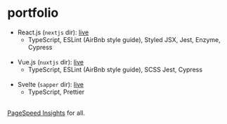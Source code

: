 # portfolio

- React.js (`nextjs` dir): [live](https://seanwatters.io)
  * TypeScript, ESLint (AirBnb style guide), Styled JSX, Jest, Enzyme, Cypress
  <br>
- Vue.js (`nuxtjs` dir): [live](https://vue.seanwatters.io)
  * TypeScript, ESLint (AirBnb style guide), SCSS Jest, Cypress
  <br>
- Svelte (`sapper` dir): [live](https://svelte.seanwatters.io)
  * TypeScript, Prettier
  <br>

[PageSpeed Insights](https://twitter.com/sean_watters/status/1307798389824737285?s=20) for all.
